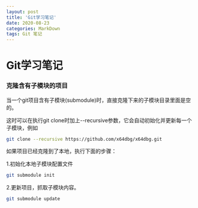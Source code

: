 ```yaml
---
layout: post
title: 'Git学习笔记'
date: 2020-08-23
categories: MarkDown
tags: Git 笔记
---
```


# Git学习笔记

### 克隆含有子模块的项目

当一个git项目含有子模块(submodule)时，直接克隆下来的子模块目录里面是空的。

这时可以在执行git clone时加上--recursive参数，它会自动初始化并更新每一个子模块，例如

```bash
git clone --recursive https://github.com/x64dbg/x64dbg.git
```



如果项目已经克隆到了本地，执行下面的步骤：

1.初始化本地子模块配置文件

```bash
git submodule init
```

2.更新项目，抓取子模块内容。

```bash
git submodule update
```



